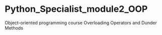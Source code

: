 # Python_Specialist_module2_OOP
Object-oriented programming course
Overloading Operators and Dunder Methods
